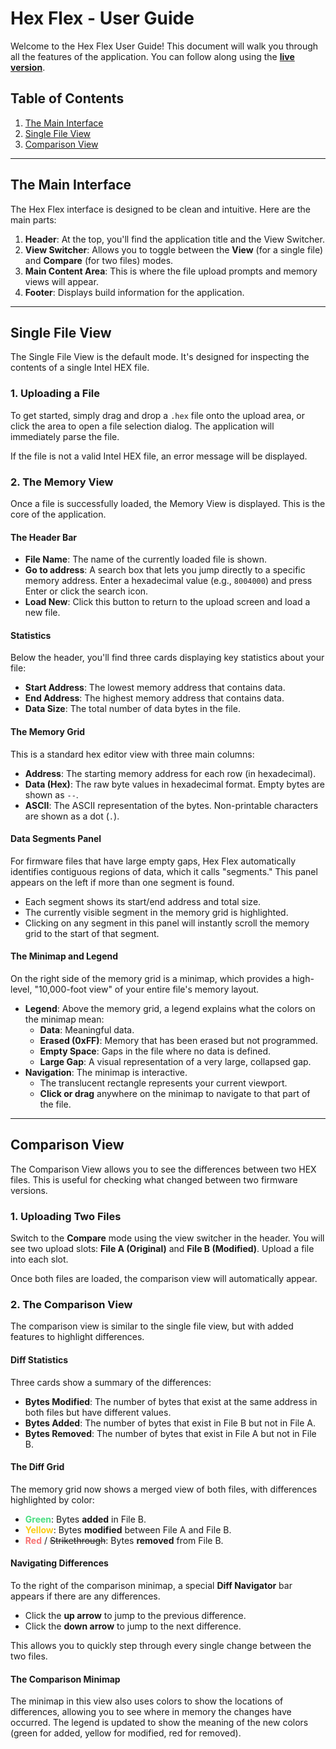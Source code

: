 # Hex Flex - User Guide

Welcome to the Hex Flex User Guide! This document will walk you through all the features of the application. You can follow along using the **[live version](https://seidleroni.github.io/Hex-Flex-Web/)**.

## Table of Contents

1.  [The Main Interface](#the-main-interface)
2.  [Single File View](#single-file-view)
3.  [Comparison View](#comparison-view)

---

## The Main Interface

The Hex Flex interface is designed to be clean and intuitive. Here are the main parts:

1.  **Header**: At the top, you'll find the application title and the View Switcher.
2.  **View Switcher**: Allows you to toggle between the **View** (for a single file) and **Compare** (for two files) modes.
3.  **Main Content Area**: This is where the file upload prompts and memory views will appear.
4.  **Footer**: Displays build information for the application.

---

## Single File View

The Single File View is the default mode. It's designed for inspecting the contents of a single Intel HEX file.

### 1. Uploading a File

To get started, simply drag and drop a `.hex` file onto the upload area, or click the area to open a file selection dialog. The application will immediately parse the file.

If the file is not a valid Intel HEX file, an error message will be displayed.

### 2. The Memory View

Once a file is successfully loaded, the Memory View is displayed. This is the core of the application.

#### The Header Bar

-   **File Name**: The name of the currently loaded file is shown.
-   **Go to address**: A search box that lets you jump directly to a specific memory address. Enter a hexadecimal value (e.g., `8004000`) and press Enter or click the search icon.
-   **Load New**: Click this button to return to the upload screen and load a new file.

#### Statistics

Below the header, you'll find three cards displaying key statistics about your file:
-   **Start Address**: The lowest memory address that contains data.
-   **End Address**: The highest memory address that contains data.
-   **Data Size**: The total number of data bytes in the file.

#### The Memory Grid

This is a standard hex editor view with three main columns:
-   **Address**: The starting memory address for each row (in hexadecimal).
-   **Data (Hex)**: The raw byte values in hexadecimal format. Empty bytes are shown as `--`.
-   **ASCII**: The ASCII representation of the bytes. Non-printable characters are shown as a dot (`.`).

#### Data Segments Panel

For firmware files that have large empty gaps, Hex Flex automatically identifies contiguous regions of data, which it calls "segments." This panel appears on the left if more than one segment is found.

-   Each segment shows its start/end address and total size.
-   The currently visible segment in the memory grid is highlighted.
-   Clicking on any segment in this panel will instantly scroll the memory grid to the start of that segment.

#### The Minimap and Legend

On the right side of the memory grid is a minimap, which provides a high-level, "10,000-foot view" of your entire file's memory layout.

-   **Legend**: Above the memory grid, a legend explains what the colors on the minimap mean:
    -   **Data**: Meaningful data.
    -   **Erased (0xFF)**: Memory that has been erased but not programmed.
    -   **Empty Space**: Gaps in the file where no data is defined.
    -   **Large Gap**: A visual representation of a very large, collapsed gap.
-   **Navigation**: The minimap is interactive.
    -   The translucent rectangle represents your current viewport.
    -   **Click or drag** anywhere on the minimap to navigate to that part of the file.

---

## Comparison View

The Comparison View allows you to see the differences between two HEX files. This is useful for checking what changed between two firmware versions.

### 1. Uploading Two Files

Switch to the **Compare** mode using the view switcher in the header. You will see two upload slots: **File A (Original)** and **File B (Modified)**. Upload a file into each slot.

Once both files are loaded, the comparison view will automatically appear.

### 2. The Comparison View

The comparison view is similar to the single file view, but with added features to highlight differences.

#### Diff Statistics

Three cards show a summary of the differences:
-   **Bytes Modified**: The number of bytes that exist at the same address in both files but have different values.
-   **Bytes Added**: The number of bytes that exist in File B but not in File A.
-   **Bytes Removed**: The number of bytes that exist in File A but not in File B.

#### The Diff Grid

The memory grid now shows a merged view of both files, with differences highlighted by color:
-   <span style="color: #4ade80;">**Green**</span>: Bytes **added** in File B.
-   <span style="color: #facc15;">**Yellow**</span>: Bytes **modified** between File A and File B.
-   <span style="color: #f87171;">**Red**</span> / <span style="text-decoration: line-through;">Strikethrough</span>: Bytes **removed** from File B.

#### Navigating Differences

To the right of the comparison minimap, a special **Diff Navigator** bar appears if there are any differences.
-   Click the **up arrow** to jump to the previous difference.
-   Click the **down arrow** to jump to the next difference.

This allows you to quickly step through every single change between the two files.

#### The Comparison Minimap

The minimap in this view also uses colors to show the locations of differences, allowing you to see where in memory the changes have occurred. The legend is updated to show the meaning of the new colors (green for added, yellow for modified, red for removed).